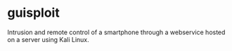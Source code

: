 # guisploit
Intrusion and remote control of a smartphone through a webservice hosted on a server using Kali Linux.
